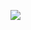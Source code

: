 ![](https://www.plantuml.com/plantuml/png/XPBBJaCX48RtF0NfgYxw3ZKnRdJHU8dBPWfZ3v7B2GpLnlZk3fo2k30ksim_pFz_NCus4KJApWeoP54-e0KomSj7DQ43CHcDKfceB0hqF7EMg-U4SIKXoPpafv1olRkxojpR6yrgi-6_AZquv7gUWaVn9Rh_1azemtm9qNZgALmF8UlRdZlQhwFEneTgTa5dYzs_oFyZdj0n7YX7h374keSei6g8e9zPLXfeoQ_HdJU6xp2cuC7AUtE84C-LOCsX0-pI_sERYteFyOrL8uRNFMXj_94RFX2El1SUhOpYwP0Y1a9TR2yY8TCKOfU91Uqr9XNDN5x_rt528kam9JXYnSpSw9ZBma2gsq_eTJrEQqHKQ4wzHVX11P8JcpRb6sZbSgLD5LQh-Te4_qfTJoEMqQhB8mcnPMfszXi0MXj_94RFX2El1SUhOpYwP0Y1a9TR2yY8TCKOfU91Uqr9XNDN5x_rt528kam9JXYnSpSw9ZBma2gsq_eTJrEQqHKQ4wzHVX11P8JcpRb6sZbSgLD5LQh-Te4_qfTJoEMqQhB8mcnPMfszXi0)
